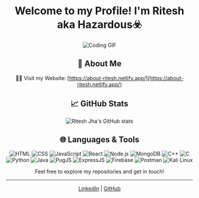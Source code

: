 <div align="center">

# Welcome to my Profile!   I'm Ritesh aka Hazardous☣️

![Coding GIF](https://i.redd.it/n8agw6z2smyb1.gif)

## 🌟 About Me
🧑‍💻 Visit my Website: [https://about-ritesh.netlify.app/](https://about-ritesh.netlify.app/)

## 📈 GitHub Stats
![Ritesh Jha's GitHub stats](https://github-readme-stats.vercel.app/api?username=RiteshJha912&show_icons=true&hide_title=true&hide=prs&count_private=true&theme=dark)

## 🌐 Languages & Tools
![HTML](https://img.shields.io/badge/HTML-5C2D91?style=flat&logo=html5&logoColor=white)
![CSS](https://img.shields.io/badge/CSS-000000?style=flat&logo=css3&logoColor=white)
![JavaScript](https://img.shields.io/badge/JavaScript-F7DF1E?style=flat&logo=javascript&logoColor=black)
![React](https://img.shields.io/badge/React-61DAFB?style=flat&logo=react&logoColor=black)
![Node.js](https://img.shields.io/badge/Node.js-339933?style=flat&logo=node.js&logoColor=white)
![MongoDB](https://img.shields.io/badge/MongoDB-47A248?style=flat&logo=mongodb&logoColor=white)
![C++](https://img.shields.io/badge/C++-00599C?style=flat&logo=cplusplus&logoColor=white)
![C](https://img.shields.io/badge/C-00599C?style=flat&logo=c&logoColor=white)
![Python](https://img.shields.io/badge/Python-3776AB?style=flat&logo=python&logoColor=white)
![Java](https://img.shields.io/badge/Java-007396?style=flat&logo=java&logoColor=white)
![PugJS](https://img.shields.io/badge/PugJS-ff8f00?style=flat&logo=pug&logoColor=white)
![ExpressJS](https://img.shields.io/badge/ExpressJS-000000?style=flat&logo=express&logoColor=white)
![Firebase](https://img.shields.io/badge/Firebase-FFCA28?style=flat&logo=firebase&logoColor=black)
![Postman](https://img.shields.io/badge/Postman-F76935?style=flat&logo=postman&logoColor=white)
![Kali Linux](https://img.shields.io/badge/Kali%20Linux-557C94?style=flat&logo=kali-linux&logoColor=white)

Feel free to explore my repositories and get in touch!

</div>

---

<div align="center">

[LinkedIn](https://www.linkedin.com/in/ritesh-jha-aa490a286/) | [GitHub](https://github.com/RiteshJha912)

</div>
